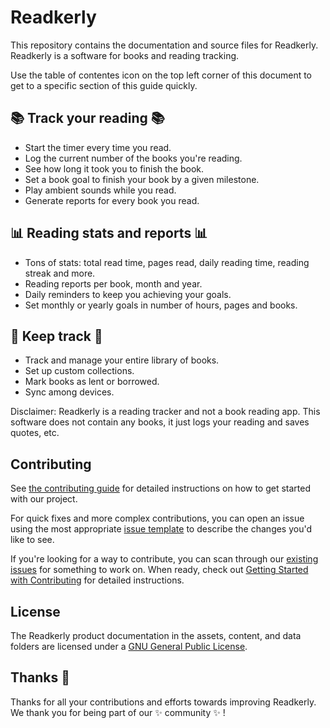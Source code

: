 # Readkerly

This repository contains the documentation and source files for Readkerly. Readkerly is a software for books and reading tracking.

Use the table of contentes icon on the top left corner of this document to get to a specific section of this guide quickly.

## 📚 Track your reading 📚

- Start the timer every time you read.
- Log the current number of the books you're reading.
- See how long it took you to finish the book.
- Set a book goal to finish your book by a given milestone.
- Play ambient sounds while you read.
- Generate reports for every book you read.

## 📊 Reading stats and reports 📊

- Tons of stats: total read time, pages read, daily reading time, reading streak and more.
- Reading reports per book, month and year.
- Daily reminders to keep you achieving your goals.
- Set monthly or yearly goals in number of hours, pages and books.

## 🔖 Keep track 🔖

- Track and manage your entire library of books.
- Set up custom collections.
- Mark books as lent or borrowed.
- Sync among devices.

Disclaimer: Readkerly is a reading tracker and not a book reading app. This software does not contain any books, it just logs your reading and saves quotes, etc.

## Contributing

See [the contributing guide](CONTRIBUTING.md) for detailed instructions on how to get started with our project.

For quick fixes and more complex contributions, you can open an issue using the most appropriate [issue template](https://github.com/carmoruda/readkerly/issues/new/choose) to describe the changes you'd like to see.

If you're looking for a way to contribute, you can scan through our [existing issues](https://github.com/carmoruda/readkerly/issues) for something to work on. When ready, check out [Getting Started with Contributing](/CONTRIBUTING.md) for detailed instructions.

## License

The Readkerly product documentation in the assets, content, and data folders are licensed under a [GNU General Public License](/LICENSE.md).

## Thanks 💛

Thanks for all your contributions and efforts towards improving Readkerly. We thank you for being part of our ✨ community ✨ !
